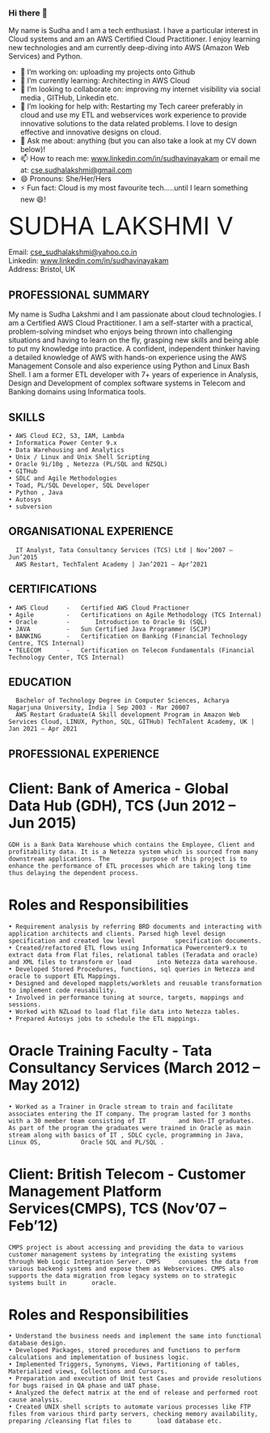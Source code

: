 ### Hi there 👋

<!--
**SudhaLV/SudhaLV** is a ✨ _special_ ✨ repository because its `README.md` (this file) appears on your GitHub profile.

Here are some ideas to get you started:
-->

My name is Sudha and I am a tech enthusiast. I have a particular interest in Cloud systems and am an AWS Certified Cloud Practitioner. 
I enjoy learning new technologies and am currently deep-diving into AWS (Amazon Web Services) and Python.

- 🔭 I’m working on: uploading my projects onto Github
- 🌱 I’m currently learning: Architecting in AWS Cloud
- 👯 I’m looking to collaborate on: improving my internet visibility via social media , GITHub, Linkedin etc.
- 🤔 I’m looking for help with: Restarting my Tech career preferably in cloud and use my ETL and webservices work experience to provide innovative solutions to the data             related problems. I love to design effective and innovative designs on cloud.
- 💬 Ask me about: anything (but you can also take a look at my CV down below)!
- 📫 How to reach me: www.linkedin.com/in/sudhavinayakam or email me at: cse.sudhalakshmi@gmail.com
- 😄 Pronouns: She/Her/Hers
- ⚡ Fun fact: Cloud is my most favourite tech.....until I learn something new 😄!


<font size="60"> SUDHA LAKSHMI V </font>

Email: cse_sudhalakshmi@yahoo.co.in				     
Linkedin: www.linkedin.com/in/sudhavinayakam  
Address: Bristol, UK         	


## PROFESSIONAL SUMMARY
   My name is Sudha Lakshmi and I am passionate about cloud technologies. I am a Certified AWS Cloud Practitioner. I am a self-starter with a practical, problem-solving mindset who enjoys being thrown into challenging situations and having to learn on the fly, grasping new skills and being able to put my knowledge into practice. A confident, independent thinker having a detailed knowledge of AWS with hands-on experience using the AWS Management Console and also experience using Python and Linux Bash Shell. I am a former ETL developer with 7+ years of experience in Analysis, Design and Development of complex software systems in Telecom and Banking domains using Informatica tools.
   
## SKILLS
    • AWS Cloud EC2, S3, IAM, Lambda
    • Informatica Power Center 9.x 
    • Data Warehousing and Analytics
    • Unix / Linux and Unix Shell Scripting
    • Oracle 9i/10g , Netezza (PL/SQL and NZSQL)
    • GITHub
    • SDLC and Agile Methodologies
    • Toad, PL/SQL Developer, SQL Developer
    • Python , Java 
    • Autosys
    • subversion

## ORGANISATIONAL EXPERIENCE
      IT Analyst, Tata Consultancy Services (TCS) Ltd | Nov’2007 – Jun’2015
      AWS Restart, TechTalent Academy | Jan’2021 – Apr’2021

## CERTIFICATIONS
    • AWS Cloud     - 	Certified AWS Cloud Practioner 
    • Agile	        - 	Certifications on Agile Methodology (TCS Internal)
    • Oracle        -       Introduction to Oracle 9i (SQL)
    • JAVA 	        - 	Sun Certified Java Programmer (SCJP)
    • BANKING       - 	Certification on Banking (Financial Technology Centre, TCS Internal)
    • TELECOM       - 	Certification on Telecom Fundamentals (Financial Technology Center, TCS Internal)

## EDUCATION
      Bachelor of Technology Degree in Computer Sciences, Acharya Nagarjuna University, India | Sep 2003 - Mar 20007
      AWS Restart Graduate(A Skill development Program in Amazon Web Services Cloud, LINUX, Python, SQL, GITHub) TechTalent Academy, UK | Jan 2021 – Apr 2021
      
## PROFESSIONAL EXPERIENCE 
  # Client: Bank of America - Global Data Hub (GDH), TCS (Jun 2012 – Jun 2015)
    GDH is a Bank Data Warehouse which contains the Employee, Client and profitability data. It is a Netezza system which is sourced from many downstream applications. The         purpose of this project is to enhance the performance of ETL processes which are taking long time thus delaying the dependent process.
  # Roles and Responsibilities
    • Requirement analysis by referring BRD documents and interacting with application architects and clients. Parsed high level design specification and created low level           specification documents.
    • Created/refactored ETL flows using Informatica Powercenter9.x to extract data from Flat files, relational tables (Teradata and oracle) and XML files to transform or load       into Netezza data warehouse. 
    • Developed Stored Procedures, functions, sql queries in Netezza and oracle to support ETL Mappings.
    • Designed and developed mapplets/worklets and reusable transformation to implement code reusability.
    • Involved in performance tuning at source, targets, mappings and sessions.
    • Worked with NZLoad to load flat file data into Netezza tables.
    • Prepared Autosys jobs to schedule the ETL mappings.
     
  # Oracle Training Faculty - Tata Consultancy Services (March 2012 – May 2012)
    • Worked as a Trainer in Oracle stream to train and facilitate associates entering the IT company. The program lasted for 3 months with a 30 member team consisting of IT         and Non-IT graduates. As part of the program the graduates were trained in Oracle as main stream along with basics of IT , SDLC cycle, programming in Java, Linux OS,           Oracle SQL and PL/SQL .
 
  # Client: British Telecom - Customer Management Platform Services(CMPS), TCS (Nov’07 – Feb’12)
    CMPS project is about accessing and providing the data to various customer management systems by integrating the existing systems through Web Logic Integration Server. CMPS     consumes the data from various backend systems and expose them as Webservices. CMPS also supports the data migration from legacy systems on to strategic systems built in       oracle.
  # Roles and Responsibilities
    • Understand the business needs and implement the same into functional database design.
    • Developed Packages, stored procedures and functions to perform calculations and implementation of business logic.
    • Implemented Triggers, Synonyms, Views, Partitioning of tables, Materialized views, Collections and Cursors.
    • Preparation and execution of Unit test Cases and provide resolutions for bugs raised in QA phase and UAT phase.
    • Analyzed the defect matrix at the end of release and performed root cause analysis.
    • Created UNIX shell scripts to automate various processes like FTP files from various third party servers, checking memory availability, preparing /cleansing flat files to       load database etc.


